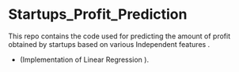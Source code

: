 # Startups_Profit_Prediction
This repo contains the code used for predicting the amount of profit obtained by startups based on various Independent features .
- (Implementation of Linear Regression ).

